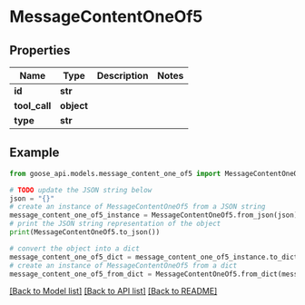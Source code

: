 # MessageContentOneOf5


## Properties

Name | Type | Description | Notes
------------ | ------------- | ------------- | -------------
**id** | **str** |  | 
**tool_call** | **object** |  | 
**type** | **str** |  | 

## Example

```python
from goose_api.models.message_content_one_of5 import MessageContentOneOf5

# TODO update the JSON string below
json = "{}"
# create an instance of MessageContentOneOf5 from a JSON string
message_content_one_of5_instance = MessageContentOneOf5.from_json(json)
# print the JSON string representation of the object
print(MessageContentOneOf5.to_json())

# convert the object into a dict
message_content_one_of5_dict = message_content_one_of5_instance.to_dict()
# create an instance of MessageContentOneOf5 from a dict
message_content_one_of5_from_dict = MessageContentOneOf5.from_dict(message_content_one_of5_dict)
```
[[Back to Model list]](../README.md#documentation-for-models) [[Back to API list]](../README.md#documentation-for-api-endpoints) [[Back to README]](../README.md)


